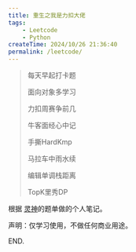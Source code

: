 ```yaml
---
title: 重生之我是力扣大佬
tags:
    - Leetcode
    - Python
createTime: 2024/10/26 21:36:40
permalink: /leetcode/
---
```


>每天早起打卡题
>
>面向对象多学习
>
>力扣周赛争前几
>
>牛客面经心中记
>
>手撕HardKmp
>
>马拉车中雨水续
>
>编辑单调栈距离
>
>TopK里秀DP

根据 [灵神](https://space.bilibili.com/206214)的题单做的个人笔记。

声明：仅学习使用，不做任何商业用途。

END.

<!-- - [1.【题单】滑动窗口与双指针（定长/不定长/至多/至少/恰好/单序列/双序列/三指针）](./1.sliding-window.md)
- [2.【题单】二分算法（二分答案/最小化最大值/最大化最小值/第K小）](./2.binary-algorithm.md)
- [3.【题单】单调栈（矩形面积/贡献法/最小字典序）](./3.monotonic-stack.md)
- [8.【题单】常用数据结构（前缀和/差分/栈/队列/堆/字典树/并查集/树状数组/线段树）](./8.common-data-structures.md) -->
